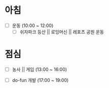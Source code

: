 
# 아침
- [ ] 운동 (10:00 ~ 12:00)
	- [ ] 쉬자파크 등산 || 로잉머신 || 레포츠 공원 운동

# 점심
- [ ] 농사 || 게임 (13:00 ~ 16:00)
- [ ] do-fun 개발 (17:00 ~ 19:00)

